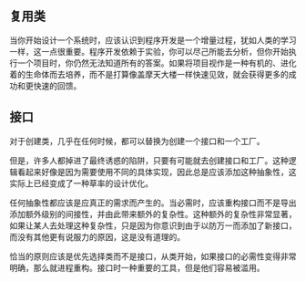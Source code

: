 ## 复用类

当你开始设计一个系统时，应该认识到程序开发是一个增量过程，犹如人类的学习一样，这一点很重要。程序开发依赖于实验，你可以尽己所能去分析，但你开始执行一个项目时，你仍然无法知道所有的答案。如果将项目视作是一种有机的、进化着的生命体而去培养，而不是打算像盖摩天大楼一样快速见效，就会获得更多的成功和更快速的回馈。

## 接口

对于创建类，几乎在任何时候，都可以替换为创建一个接口和一个工厂。

但是，许多人都掉进了最终诱惑的陷阱，只要有可能就去创建接口和工厂。这种逻辑看起来好像是因为需要使用不同的具体实现，因此总是应该添加这种抽象性，这实际上已经变成了一种草率的设计优化。

任何抽象性都应该是应真正的需求而产生的。当必需时，应该重构接口而不是导出添加额外级别的间接性，并由此带来额外的复杂性。这种额外的复杂性非常显著，如果让某人去处理这种复杂性，只是因为你意识到由于以防万一而添加了新接口，而没有其他更有说服力的原因，这是没有道理的。

恰当的原则应该是优先选择类而不是接口，从类开始，如果接口的必需性变得非常明确，那么就进程重构。接口时一种重要的工具，但是他们容易被滥用。

